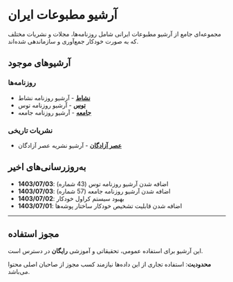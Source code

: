 # آرشیو مطبوعات ایران

مجموعه‌ای جامع از آرشیو مطبوعات ایرانی شامل روزنامه‌ها، مجلات و نشریات مختلف که به صورت خودکار جمع‌آوری و سازماندهی شده‌اند.

## آرشیوهای موجود

### روزنامه‌ها
- **[نشاط](newspaper/neshat/)** - آرشیو روزنامه نشاط
- **[توس](newspaper/tous/)** - آرشیو روزنامه توس
- **[جامعه](newspaper/jameh/)** - آرشیو روزنامه جامعه

### نشریات تاریخی
- **[عصر آزادگان](old-newspaper/asr-azadegan/)** - آرشیو نشریه عصر آزادگان

## به‌روزرسانی‌های اخیر

- **1403/07/03**: اضافه شدن آرشیو روزنامه توس (43 شماره)
- **1403/07/03**: اضافه شدن آرشیو روزنامه جامعه (57 شماره)
- **1403/07/02**: بهبود سیستم کراول خودکار
- **1403/07/01**: اضافه شدن قابلیت تشخیص خودکار ساختار پوشه‌ها

---

## مجوز استفاده

این آرشیو برای استفاده عمومی، تحقیقاتی و آموزشی **رایگان** در دسترس است.

**محدودیت**: استفاده تجاری از این داده‌ها نیازمند کسب مجوز از صاحبان اصلی محتوا می‌باشد.